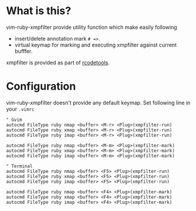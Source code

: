 What is this?
==================================
vim-ruby-xmpfilter provide utility function which make easily following

* insert/delete annotation mark `# =>`.
* virtual keymap for marking and executing xmpfilter against current bufffer.

xmpfilter is provided as part of [rcodetools](http://rubygems.org/gems/rcodetools).

Configuration
==================================
vim-ruby-xmpfilter doesn't provide any default keymap.
Set following line in your `.vimrc`

    " Gvim
    autocmd FileType ruby nmap <buffer> <M-r> <Plug>(xmpfilter-run)
    autocmd FileType ruby xmap <buffer> <M-r> <Plug>(xmpfilter-run)
    autocmd FileType ruby imap <buffer> <M-r> <Plug>(xmpfilter-run)

    autocmd FileType ruby nmap <buffer> <M-m> <Plug>(xmpfilter-mark)
    autocmd FileType ruby xmap <buffer> <M-m> <Plug>(xmpfilter-mark)
    autocmd FileType ruby imap <buffer> <M-m> <Plug>(xmpfilter-mark)

    " Terminal
    autocmd FileType ruby nmap <buffer> <F5> <Plug>(xmpfilter-run)
    autocmd FileType ruby xmap <buffer> <F5> <Plug>(xmpfilter-run)
    autocmd FileType ruby imap <buffer> <F5> <Plug>(xmpfilter-run)

    autocmd FileType ruby nmap <buffer> <F4> <Plug>(xmpfilter-mark)
    autocmd FileType ruby xmap <buffer> <F4> <Plug>(xmpfilter-mark)
    autocmd FileType ruby imap <buffer> <F4> <Plug>(xmpfilter-mark)
